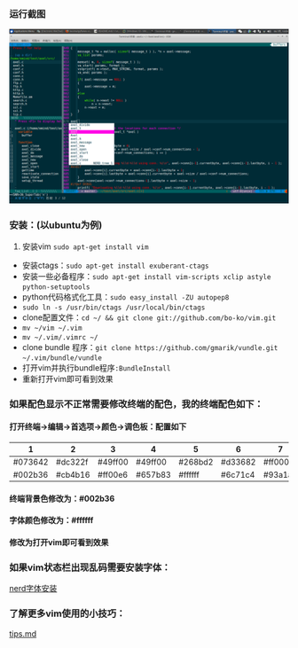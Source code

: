 ### 运行截图

![screenshot.png](screenshot.png)

### 安装：(以ubuntu为例)

1. 安装vim `sudo apt-get install vim`
- 安装ctags：`sudo apt-get install exuberant-ctags`
- 安装一些必备程序：`sudo apt-get install vim-scripts xclip astyle python-setuptools`
- python代码格式化工具：`sudo easy_install -ZU autopep8`
- `sudo ln -s /usr/bin/ctags /usr/local/bin/ctags`
- clone配置文件：`cd ~/ && git clone git://github.com/bo-ko/vim.git`
- `mv ~/vim ~/.vim`
- `mv ~/.vim/.vimrc ~/`
- clone bundle 程序：`git clone https://github.com/gmarik/vundle.git ~/.vim/bundle/vundle`
- 打开vim并执行bundle程序`:BundleInstall`
- 重新打开vim即可看到效果

### 如果配色显示不正常需要修改终端的配色，我的终端配色如下：

#### 打开终端->编辑->首选项->颜色->调色板：配置如下
  |    1    |    2    |    3    |    4    |    5    |    6    |    7    |    8    |
  |---------|---------|---------|---------|---------|---------|---------|---------|
  | #073642 | #dc322f | #49ff00 | #49ff00 | #268bd2 | #d33682 | #ff0005 | #eee8d5 |
  | #002b36 | #cb4b16 | #ff00e6 | #657b83 | #ffffff | #6c71c4 | #93a1a1 | #fdf6e3 |
####  终端背景色修改为：#002b36
####  字体颜色修改为：#ffffff
####  修改为打开vim即可看到效果

### 如果vim状态栏出现乱码需要安装字体：
[nerd字体安装](https://github.com/ryanoasis/nerd-fonts)

### 了解更多vim使用的小技巧：

[tips.md](tips.md)

